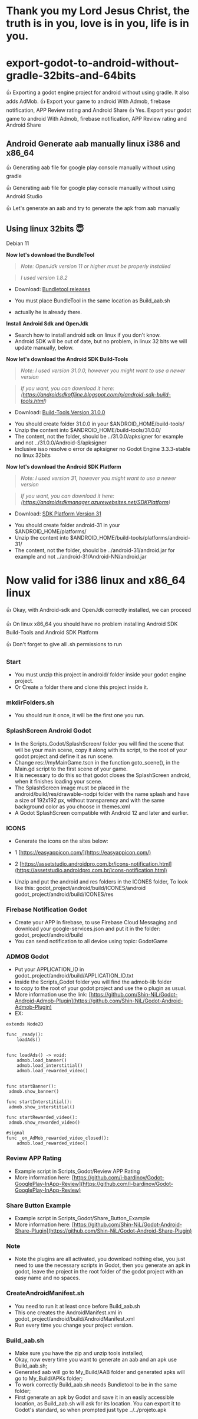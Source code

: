 # Thank you my Lord Jesus Christ, the truth is in you, love is in you, life is in you.

# export-godot-to-android-without-gradle-32bits-and-64bits
:+1: Exporting a godot engine project for android without using gradle.  It also adds AdMob.
:+1: Export your game to android With Admob, firebase notification, APP Review rating and Android Share
:+1: Yes. Export your godot game to android With Admob, firebase notification, APP Review rating and Android Share


## Android Generate aab manually linux i386 and x86_64
:+1: Generating aab file for google play console manually without using gradle

:+1: Generating aab file for google play console manually without using Android Studio

:+1: Let's generate an aab and try to generate the apk from aab manually


## Using linux 32bits :innocent:
Debian 11


**Now let's download the BundleTool**
 > *Note: OpenJdk version 11 or higher must be properly installed*

 > *I used version 1.8.2*

- Download: [Bundletool releases](https://github.com/google/bundletool/releases)

- You must place BundleTool in the same location as Build_aab.sh
- actually he is already there.


**Install Android Sdk and OpenJdk**
- Search how to install android sdk on linux if you don't know.
- Android SDK will be out of date, but no problem, in linux 32 bits we will update manually, below.


**Now let's download the Android SDK Build-Tools**
 > *Note: I used version 31.0.0, however you might want to use a newer version*

 > *If you want, you can download it here: (https://androidsdkoffline.blogspot.com/p/android-sdk-build-tools.html)*


- Download: [Build-Tools Version 31.0.0](https://dl.google.com/android/repository/build-tools_r31-linux.zip)

* You should create folder 31.0.0 in your $ANDROID_HOME/build-tools/
* Unzip the content into $ANDROID_HOME/build-tools/31.0.0/
* The content, not the folder, should be ../31.0.0/apksigner for example and not ../31.0.0/Android-S/apksigner
* Inclusive isso resolve o error de apksigner no Godot Engine 3.3.3-stable no linux 32bits


**Now let's download the Android SDK Platform**
 > *Note: I used version 31, however you might want to use a newer version*

 > *If you want, you can download it here: (https://androidsdkmanager.azurewebsites.net/SDKPlatform)*


- Download: [SDK Platform Version 31](https://dl.google.com/android/repository/platform-31_r01.zip)

* You should create folder android-31 in your $ANDROID_HOME/platforms/
* Unzip the content into $ANDROID_HOME/build-tools/platforms/android-31/
* The content, not the folder, should be ../android-31/android.jar for example and not ../android-31/Android-NN/android.jar


# Now valid for i386 linux and x86_64 linux

:+1: Okay, with Android-sdk and OpenJdk correctly installed, we can proceed

:+1: On linux x86_64 you should have no problem installing Android SDK Build-Tools and Android SDK Platform

:+1: Don't forget to give all .sh permissions to run

### Start

- You must unzip this project in android/ folder inside your godot engine project.
- Or Create a folder there and clone this project inside it.

### mkdirFolders.sh

- You should run it once, it will be the first one you run.

### SplashScreen Android Godot
- In the Scripts_Godot/SplashScreen/ folder you will find the scene that will be your main scene, copy it along with its script, to the root of your godot project and define it as run scene.
- Change res://myMainGame.tscn in the function goto_scene(), in the Main.gd script to the first scene of your game.
- It is necessary to do this so that godot closes the SplashScreen android, when it finishes loading your scene.
- The SplashScreen image must be placed in the android/build/res/drawable-nodpi folder with the name splash and have a size of 192x192 px, without transparency and with the same background color as you choose in themes.xml
- A Godot SplashScreen compatible with Android 12 and later and earlier.

### ICONS
- Generate the icons on the sites below:
- 1 [https://easyappicon.com/](https://easyappicon.com/) 
- 2 [https://assetstudio.androidpro.com.br/icons-notification.html](https://assetstudio.androidpro.com.br/icons-notification.html)
 
- Unzip and put the android and res folders in the ICONES folder, To look like this:
godot_project/android/build/ICONES/android
godot_project/android/build/ICONES/res

### Firebase Notification Godot
- Create your APP in firebase, to use Firebase Cloud Messaging and download your google-services.json and put it in the folder: godot_project/android/build
- You can send notification to all device using topic: GodotGame


### ADMOB Godot
- Put your APPLICATION_ID in godot_project/android/build/APPLICATION_ID.txt
- Inside the Scripts_Godot folder you will find the admob-lib folder 
- to copy to the root of your godot project and use the o plugin as usual.
- More information use the link: [https://github.com/Shin-NiL/Godot-Android-Admob-Plugin](https://github.com/Shin-NiL/Godot-Android-Admob-Plugin)
- EX:
```
extends Node2D

func _ready():
	loadAds()


func loadAds() -> void:
	admob.load_banner()
	admob.load_interstitial()
	admob.load_rewarded_video()


func startBanner():
 admob.show_banner()
 
func startInterstitial(): 
 admob.show_interstitial()
 
func startRewarded_video():
 admob.show_rewarded_video()
 
#signal 
func _on_AdMob_rewarded_video_closed():
	admob.load_rewarded_video()
```

### Review APP Rating
- Example script in Scripts_Godot/Review APP Rating
- More information here: [https://github.com/i-bardinov/Godot-GooglePlay-InApp-Review](https://github.com/i-bardinov/Godot-GooglePlay-InApp-Review)

### Share Button Example
- Example script in Scripts_Godot/Share_Button_Example
- More information here: [https://github.com/Shin-NiL/Godot-Android-Share-Plugin](https://github.com/Shin-NiL/Godot-Android-Share-Plugin)

### Note
- Note the plugins are all activated, you download nothing else, you just need to use the necessary scripts in Godot, then you generate an apk in godot, leave the project in the root folder of the godot project with an easy name and no spaces.

### CreateAndroidManifest.sh

- You need to run it at least once before Build_aab.sh
- This one creates the AndroidManifest.xml in godot_project/android/build/AndroidManifest.xml
- Run every time you change your project version.

### Build_aab.sh

- Make sure you have the zip and unzip tools installed;
- Okay, now every time you want to generate an aab and an apk use Build_aab.sh;
- Generated aab will go to My_Build/AAB folder and generated apks will go to My_Build/APKs folder;
- To work correctly Build_aab.sh needs Bundletool to be in the same folder;
- First generate an apk by Godot and save it in an easily accessible location, as Build_aab.sh will ask for its location. You can export it to Godot's standard, so when prompted just type ../../projeto.apk



